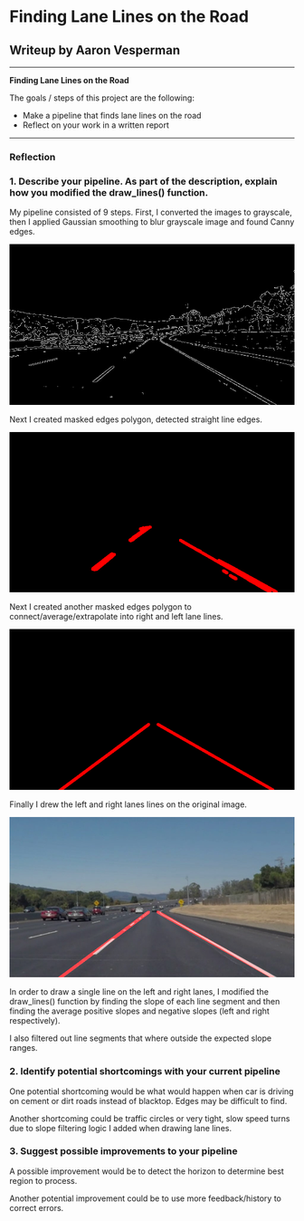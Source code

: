 # **Finding Lane Lines on the Road** 

## Writeup by Aaron Vesperman



---

**Finding Lane Lines on the Road**

The goals / steps of this project are the following:
* Make a pipeline that finds lane lines on the road
* Reflect on your work in a written report


[//]: # (Image References)

[image1]: ./examples/grayscale.jpg "Grayscale"

[image2]: ./test_images_output/color_edges_solidWhiteCurve.jpg "color_edges"

[image3]: ./test_images_output/line_image_solidWhiteCurve.jpg "line segments"

[image4]: ./test_images_output/line_extended_image_solidWhiteCurve.jpg "line extended"

[image5]: ./test_images_output/solidWhiteCurve.jpg "color image"


---

### Reflection

### 1. Describe your pipeline. As part of the description, explain how you modified the draw_lines() function.

My pipeline consisted of 9 steps. First, I converted the images to grayscale, then I applied Gaussian smoothing to blur grayscale image and found Canny edges.

![alt text][image2]

Next I created masked edges polygon, detected straight line edges. 

![alt text][image3]

Next I created another masked edges polygon to connect/average/extrapolate into right and left lane lines. 

![alt text][image4]

Finally I drew the left and right lanes lines on the original image.

![alt text][image5]


In order to draw a single line on the left and right lanes, I modified the draw_lines() function by finding the slope of each line segment and then finding the average positive slopes and negative slopes (left and right respectively).

I also filtered out line segments that where outside the expected slope ranges.


### 2. Identify potential shortcomings with your current pipeline


One potential shortcoming would be what would happen when car is driving on cement or dirt roads instead of blacktop. Edges may be difficult to find. 

Another shortcoming could be traffic circles or very tight, slow speed turns due to slope filtering logic I added when drawing lane lines.


### 3. Suggest possible improvements to your pipeline

A possible improvement would be to detect the horizon to determine best region to process.

Another potential improvement could be to use more feedback/history to correct errors.

